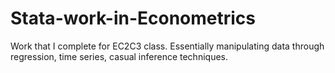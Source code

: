 # Stata-work-in-Econometrics
Work that I complete for EC2C3 class. Essentially manipulating data through regression, time series, casual inference techniques. 
